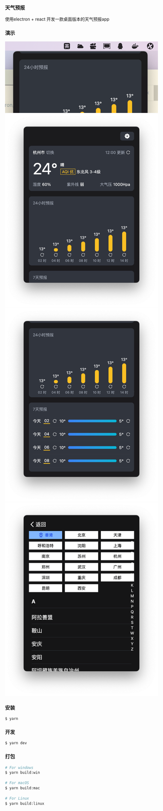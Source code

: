 ### 天气预报

使用electron + react 开发一款桌面版本的天气预报app

### 演示

![](https://github.com/tiandi0228/electron_weather/blob/main/demo/demo.png)
![](https://github.com/tiandi0228/electron_weather/blob/main/demo/demo1.png)
![](https://github.com/tiandi0228/electron_weather/blob/main/demo/demo2.png)
![](https://github.com/tiandi0228/electron_weather/blob/main/demo/demo3.png)

### 安装

```bash
$ yarn
```

### 开发

```bash
$ yarn dev
```

### 打包

```bash
# For windows
$ yarn build:win

# For macOS
$ yarn build:mac

# For Linux
$ yarn build:linux
```
